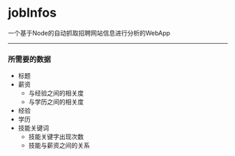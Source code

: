 # jobInfos
一个基于Node的自动抓取招聘网站信息进行分析的WebApp

---

### 所需要的数据

* 标题
* 薪资
	* 与经验之间的相关度
	* 与学历之间的相关度
* 经验
* 学历
* 技能关键词
  * 技能关键字出现次数
  * 技能与薪资之间的关系
  